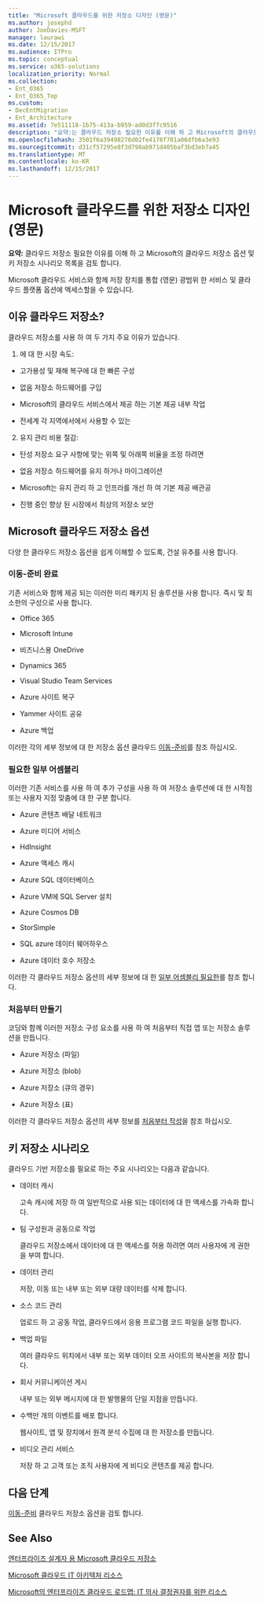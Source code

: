 ```yaml
---
title: "Microsoft 클라우드를 위한 저장소 디자인 (영문)"
ms.author: josephd
author: JoeDavies-MSFT
manager: laurawi
ms.date: 12/15/2017
ms.audience: ITPro
ms.topic: conceptual
ms.service: o365-solutions
localization_priority: Normal
ms.collection:
- Ent_O365
- Ent_O365_Top
ms.custom:
- DecEntMigration
- Ent_Architecture
ms.assetid: 7e511118-1b75-413a-b959-ad0d3ffc9516
description: "요약:는 클라우드 저장소 필요한 이유를 이해 하 고 Microsoft의 클라우드 저장소 옵션 및 키 저장소 시나리오 목록을 검토 합니다."
ms.openlocfilehash: 3501f6a39498276d02fe4178f701a06dfb6a3e93
ms.sourcegitcommit: d31cf57295e8f3d798ab971d405baf3bd3eb7a45
ms.translationtype: MT
ms.contentlocale: ko-KR
ms.lasthandoff: 12/15/2017
---
```

# <a name="designing-storage-for-the-microsoft-cloud"></a>Microsoft 클라우드를 위한 저장소 디자인 (영문)

 **요약:** 클라우드 저장소 필요한 이유를 이해 하 고 Microsoft의 클라우드 저장소 옵션 및 키 저장소 시나리오 목록을 검토 합니다.
  
Microsoft 클라우드 서비스와 함께 저장 장치를 통합 (영문) 광범위 한 서비스 및 클라우드 플랫폼 옵션에 액세스할을 수 있습니다.
  
## <a name="why-cloud-storage"></a>이유 클라우드 저장소?

클라우드 저장소를 사용 하 여 두 가지 주요 이유가 있습니다.
  
1. 에 대 한 시장 속도:
    
  - 고가용성 및 재해 복구에 대 한 빠른 구성
    
  - 없음 저장소 하드웨어를 구입
    
  - Microsoft의 클라우드 서비스에서 제공 하는 기본 제공 내부 작업
    
  - 전세계 각 지역에서에서 사용할 수 있는
    
2. 유지 관리 비용 절감:
    
  - 탄성 저장소 요구 사항에 맞는 위쪽 및 아래쪽 비율을 조정 하려면
    
  - 없음 저장소 하드웨어를 유지 하거나 마이그레이션
    
  - Microsoft는 유지 관리 하 고 인프라를 개선 하 여 기본 제공 배관공
    
  - 진행 중인 향상 된 시장에서 최상의 저장소 보안
    
## <a name="microsoft-cloud-storage-options"></a>Microsoft 클라우드 저장소 옵션

다양 한 클라우드 저장소 옵션을 쉽게 이해할 수 있도록, 건설 유추를 사용 합니다.
  
### <a name="move-in-ready"></a>이동-준비 완료

기존 서비스와 함께 제공 되는 이러한 미리 패키지 된 솔루션을 사용 합니다. 즉시 및 최소한의 구성으로 사용 합니다.
  
- Office 365
    
- Microsoft Intune
    
- 비즈니스용 OneDrive
    
- Dynamics 365
    
- Visual Studio Team Services
    
- Azure 사이트 복구
    
- Yammer 사이트 공유
    
- Azure 백업
    
이러한 각의 세부 정보에 대 한 저장소 옵션 클라우드 [이동-준비](move-in-ready.md)를 참조 하십시오.
  
### <a name="some-assembly-required"></a>필요한 일부 어셈블리

이러한 기존 서비스를 사용 하 여 추가 구성을 사용 하 여 저장소 솔루션에 대 한 시작점 또는 사용자 지정 맞춤에 대 한 구분 합니다.
  
- Azure 콘텐츠 배달 네트워크
    
- Azure 미디어 서비스
    
- HdInsight
    
- Azure 액세스 캐시
    
- Azure SQL 데이터베이스
    
- Azure VM에 SQL Server 설치
    
- Azure Cosmos DB
    
- StorSimple
    
- SQL azure 데이터 웨어하우스
    
- Azure 데이터 호수 저장소
    
이러한 각 클라우드 저장소 옵션의 세부 정보에 대 한 [일부 어셈블리 필요한](some-assembly-required.md)를 참조 합니다.
  
### <a name="build-from-the-ground-up"></a>처음부터 만들기

코딩와 함께 이러한 저장소 구성 요소를 사용 하 여 처음부터 직접 앱 또는 저장소 솔루션을 만듭니다.
  
- Azure 저장소 (파일)
    
- Azure 저장소 (blob)
    
- Azure 저장소 (큐의 경우)
    
- Azure 저장소 (표)
    
이러한 각 클라우드 저장소 옵션의 세부 정보를 [처음부터 작성](build-from-the-ground-up.md)을 참조 하십시오.
  
## <a name="key-storage-scenarios"></a>키 저장소 시나리오

클라우드 기반 저장소를 필요로 하는 주요 시나리오는 다음과 같습니다.
  
- 데이터 캐시
    
    고속 캐시에 저장 하 여 일반적으로 사용 되는 데이터에 대 한 액세스를 가속화 합니다.
    
- 팀 구성원과 공동으로 작업
    
    클라우드 저장소에서 데이터에 대 한 액세스를 허용 하려면 여러 사용자에 게 권한을 부여 합니다.
    
- 데이터 관리
    
    저장, 이동 또는 내부 또는 외부 대량 데이터를 삭제 합니다.
    
- 소스 코드 관리
    
    업로드 하 고 공동 작업, 클라우드에서 응용 프로그램 코드 파일을 실행 합니다.
    
- 백업 파일
    
    여러 클라우드 위치에서 내부 또는 외부 데이터 오프 사이트의 복사본을 저장 합니다.
    
- 회사 커뮤니케이션 게시
    
    내부 또는 외부 메시지에 대 한 발행물의 단일 지점을 만듭니다.
    
- 수백만 개의 이벤트를 배포 합니다.
    
    웹사이트, 앱 및 장치에서 원격 분석 수집에 대 한 저장소를 만듭니다.
    
- 비디오 관리 서비스
    
    저장 하 고 고객 또는 조직 사용자에 게 비디오 콘텐츠를 제공 합니다.
    
## <a name="next-step"></a>다음 단계

[이동-준비](move-in-ready.md) 클라우드 저장소 옵션을 검토 합니다.
  
## <a name="see-also"></a>See Also

[엔터프라이즈 설계자 용 Microsoft 클라우드 저장소](microsoft-cloud-storage-for-enterprise-architects.md)
  
[Microsoft 클라우드 IT 아키텍처 리소스](microsoft-cloud-it-architecture-resources.md)

[Microsoft의 엔터프라이즈 클라우드 로드맵: IT 의사 결정권자를 위한 리소스](https://sway.com/FJ2xsyWtkJc2taRD)



